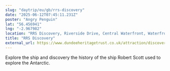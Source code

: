 ```yaml
---
slug: "daytrip/eu/gb/rrs-discovery"
date: "2025-06-12T07:45:11.231Z"
poster: "Angry Penguin"
lat: "56.456941"
lng: "-2.967982"
location: "RRS Discovery, Riverside Drive, Central Waterfront, Waterfront, Dundee, Dundee City, Scotland, DD1 4BY, United Kingdom"
title: "RRS Discovery"
external_url: https://www.dundeeheritagetrust.co.uk/attraction/discovery-point/
---
```

Explore the ship and discovery the history of the ship Robert Scott used to explore the Antarctic.